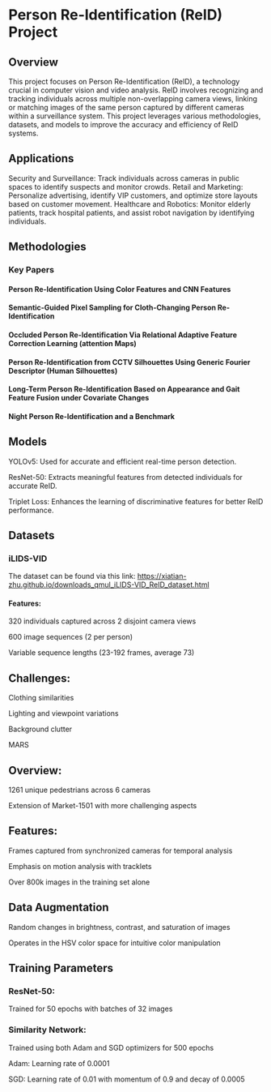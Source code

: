 # Person Re-Identification (ReID) Project
## Overview
This project focuses on Person Re-Identification (ReID), a technology crucial in computer vision and video analysis. ReID involves recognizing and tracking individuals across multiple non-overlapping camera views, linking or matching images of the same person captured by different cameras within a surveillance system. This project leverages various methodologies, datasets, and models to improve the accuracy and efficiency of ReID systems.

## Applications
Security and Surveillance: Track individuals across cameras in public spaces to identify suspects and monitor crowds.
Retail and Marketing: Personalize advertising, identify VIP customers, and optimize store layouts based on customer movement.
Healthcare and Robotics: Monitor elderly patients, track hospital patients, and assist robot navigation by identifying individuals.
## Methodologies
### Key Papers
#### Person Re-Identification Using Color Features and CNN Features
#### Semantic-Guided Pixel Sampling for Cloth-Changing Person Re-Identification
#### Occluded Person Re-Identification Via Relational Adaptive Feature Correction Learning (attention Maps)
#### Person Re-Identification from CCTV Silhouettes Using Generic Fourier Descriptor (Human Silhouettes)
#### Long-Term Person Re-Identification Based on Appearance and Gait Feature Fusion under Covariate Changes
#### Night Person Re-Identification and a Benchmark
## Models
YOLOv5: Used for accurate and efficient real-time person detection.

ResNet-50: Extracts meaningful features from detected individuals for accurate ReID.

Triplet Loss: Enhances the learning of discriminative features for better ReID performance.
## Datasets
### iLIDS-VID
The dataset can be found via this link: https://xiatian-zhu.github.io/downloads_qmul_iLIDS-VID_ReID_dataset.html
#### Features:
320 individuals captured across 2 disjoint camera views

600 image sequences (2 per person)

Variable sequence lengths (23-192 frames, average 73)
## Challenges:
Clothing similarities

Lighting and viewpoint variations

Background clutter

MARS
## Overview:
1261 unique pedestrians across 6 cameras

Extension of Market-1501 with more challenging aspects
## Features:
Frames captured from synchronized cameras for temporal analysis

Emphasis on motion analysis with tracklets

Over 800k images in the training set alone
## Data Augmentation
Random changes in brightness, contrast, and saturation of images

Operates in the HSV color space for intuitive color manipulation

## Training Parameters
### ResNet-50:
Trained for 50 epochs with batches of 32 images
### Similarity Network:
Trained using both Adam and SGD optimizers for 500 epochs

Adam: Learning rate of 0.0001

SGD: Learning rate of 0.01 with momentum of 0.9 and decay of 0.0005
